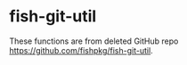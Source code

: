 fish-git-util
=============

These functions are from deleted GitHub repo https://github.com/fishpkg/fish-git-util.

